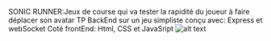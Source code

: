 SONIC RUNNER:Jeux de course qui va tester la rapidité du joueur à faire déplacer son avatar
TP BackEnd sur un jeu simpliste conçu avec: Express et webSocket
Coté frontEnd: Html, CSS et JavaSript
![alt text](https://github.com/[rijarakoto25]/[sonicRunner]/blob/[master]/readMeSonic.png?raw=true)
